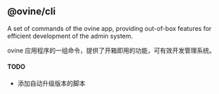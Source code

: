 ## @ovine/cli

A set of commands of the ovine app, providing out-of-box features for efficient development of the admin system.

ovine 应用程序的一组命令，提供了开箱即用的功能，可有效开发管理系统。

#### TODO

- 添加自动升级版本的脚本
